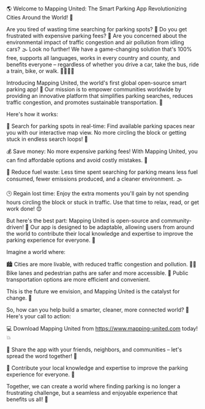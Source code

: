 🌎 Welcome to Mapping United: The Smart Parking App Revolutionizing Cities Around the World! 🚀

Are you tired of wasting time searching for parking spots? 🔴 Do you get frustrated with expensive parking fees? 💸 Are you concerned about the environmental impact of traffic congestion and air pollution from idling cars? 🌫️ Look no further! We have a game-changing solution that's 100% free, supports all languages, works in every country and county, and benefits everyone – regardless of whether you drive a car, take the bus, ride a train, bike, or walk. 🚶‍♀️🚌💨

Introducing Mapping United, the world's first global open-source smart parking app! 🎉 Our mission is to empower communities worldwide by providing an innovative platform that simplifies parking searches, reduces traffic congestion, and promotes sustainable transportation. 🌟

Here's how it works:

📍 Search for parking spots in real-time: Find available parking spaces near you with our interactive map view. No more circling the block or getting stuck in endless search loops! 🔴

💰 Save money: No more expensive parking fees! With Mapping United, you can find affordable options and avoid costly mistakes. 💸

🌟 Reduce fuel waste: Less time spent searching for parking means less fuel consumed, fewer emissions produced, and a cleaner environment. 🌫️

🕒 Regain lost time: Enjoy the extra moments you'll gain by not spending hours circling the block or stuck in traffic. Use that time to relax, read, or get work done! 😊

But here's the best part: Mapping United is open-source and community-driven! 🌈 Our app is designed to be adaptable, allowing users from around the world to contribute their local knowledge and expertise to improve the parking experience for everyone. 💪

Imagine a world where:

🏙️ Cities are more livable, with reduced traffic congestion and pollution.
🏃‍♀️ Bike lanes and pedestrian paths are safer and more accessible.
🚌 Public transportation options are more efficient and convenient.

This is the future we envision, and Mapping United is the catalyst for change. 🌈

So, how can you help build a smarter, cleaner, more connected world? 🤔 Here's your call to action:

💻 Download Mapping United from https://www.mapping-united.com today! 💥

📱 Share the app with your friends, neighbors, and communities – let's spread the word together! 🎉

🌟 Contribute your local knowledge and expertise to improve the parking experience for everyone. 💪

Together, we can create a world where finding parking is no longer a frustrating challenge, but a seamless and enjoyable experience that benefits us all! 🌈